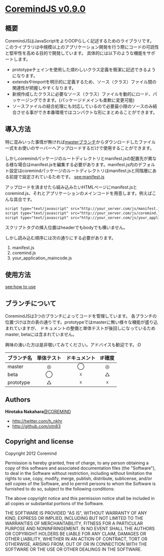 
# [CoremindJS v0.9.0](https://github.com/otn83)

## 概要

CoremindJSはJavaScriptをよりOOPらしく記述するためのライブラリです。
このライブラリは中規模以上のアプリケーション開発を行う際にコードの可読性と堅牢性を高める目的で開発しています。
具体的には以下のような機能をサポートします。

* prototypeチェインを使用した煩わしいクラス定義を簡潔に記述できるようになります。
* extendsやimportを明示的に定義するため、ソース（クラス）ファイル間の関連性が把握しやすくなります。
* 新規作成したクラスに必要なソース（クラス）ファイルを動的にロード、パッケージングできます。(パッケージドメインも柔軟に変更可能)
* ソースファイルの結合処理にも対応しているので必要最小限のソースのみ結合させる事ができ本番環境ではコンパクトな形にまとめることができます。

## 導入方法

特に混みいった事情が無ければ[masterブランチ](https://github.com/otn83/CoremindJS/archive/master.zip)からダウンロードしたファイル一式をお使いのサーバーへアップロードするだけで使用することができます。

しかしcoremindパッケージのルートディレクトリとmanifest.jsの配置先が異なる様な場合はmanifest.jsを編集する必要があります。manifest.js内のデフォルト設定はcoremindパッケージのルートディレクトリはmanifest.jsと同階層にある前提で設定されているためです。
[see:manifest.js](https://github.com/otn83/CoremindJS/wiki/manifest.js)

アップロードを済ませたら組み込みたいHTMLページにmanifest.jsとcoremind.js、それとアプリケーションのメインコードを用意します。例えばこんな具合です。

```HTML
script type="text/javascript" src="http://your_server.com/js/manifest.js"
script type="text/javascript" src="http://your_server.com/js/coremind.js"
script type="text/javascript" src="http://your_server.com/js/your_application_maincode.js"
```

スクリプトタグの挿入位置はheaderでもbodyでも構いません。

しかし読み込む順序には次の通りにする必要があります。
1. manifest.js
2. coremind.js
3. your_application_maincode.js

## 使用方法

[see:how to use]()

## ブランチについて

CoremindJSは3つのブランチによってコードを管理しています。
各ブランチの位置づけは次の表の通りです。prototypeではmasterに無い様々な機能が盛り込まれていますが、
ドキュメントの整備と単体テストが後回しになっているためmaster, betaには含まれていません。

興味の湧いた方は是非覗いてみてください。アドバイスも歓迎です。:D

|ブランチ名| 単体テスト | ドキュメント | IF確度 
|:-----------|:-:|:-:|:-:|
| master     | ◎| ◯| ◎|
| beta       | ◯| ☓| △|
| prototype  | △| ☓| ☓|

## Authors

**Hirotaka Nakahara**[@COREMIND](http://coremind.jp/blog/)

+ http://twitter.com/h_nkhr
+ http://github.com/otn83

## Copyright and license
Copyright 2012 Coremind

Permission is hereby granted, free of charge, to any person obtaining a copy of this software and associated documentation files (the "Software"), to deal in the Software without restriction, including without limitation the rights to use, copy, modify, merge, publish, distribute, sublicense, and/or sell copies of the Software, and to permit persons to whom the Software is furnished to do so, subject to the following conditions:

The above copyright notice and this permission notice shall be included in all copies or substantial portions of the Software.

THE SOFTWARE IS PROVIDED "AS IS", WITHOUT WARRANTY OF ANY KIND, EXPRESS OR IMPLIED, INCLUDING BUT NOT LIMITED TO THE WARRANTIES OF MERCHANTABILITY, FITNESS FOR A PARTICULAR PURPOSE AND NONINFRINGEMENT. IN NO EVENT SHALL THE AUTHORS OR COPYRIGHT HOLDERS BE LIABLE FOR ANY CLAIM, DAMAGES OR OTHER LIABILITY, WHETHER IN AN ACTION OF CONTRACT, TORT OR OTHERWISE, ARISING FROM, OUT OF OR IN CONNECTION WITH THE SOFTWARE OR THE USE OR OTHER DEALINGS IN THE SOFTWARE.